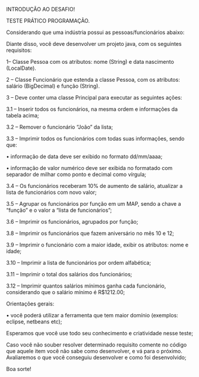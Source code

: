 INTRODUÇÃO AO DESAFIO!

TESTE PRÁTICO PROGRAMAÇÃO.

Considerando que uma indústria possui as pessoas/funcionários abaixo:

Diante disso, você deve desenvolver um projeto java, com os seguintes requisitos:

1– Classe Pessoa com os atributos: nome (String) e data nascimento (LocalDate).

2 – Classe Funcionário que estenda a classe Pessoa, com os atributos: salário (BigDecimal) e função (String).

3 – Deve conter uma classe Principal para executar as seguintes ações:

3.1 – Inserir todos os funcionários, na mesma ordem e informações da tabela acima;

3.2 – Remover o funcionário “João” da lista;

3.3 – Imprimir todos os funcionários com todas suas informações, sendo que:

• informação de data deve ser exibido no formato dd/mm/aaaa;

• informação de valor numérico deve ser exibida no formatado com separador de milhar como ponto e decimal como vírgula;

3.4 – Os funcionários receberam 10% de aumento de salário, atualizar a lista de funcionários com novo valor;

3.5 – Agrupar os funcionários por função em um MAP, sendo a chave a “função” e o valor a “lista de funcionários”;

3.6 – Imprimir os funcionários, agrupados por função;

3.8 – Imprimir os funcionários que fazem aniversário no mês 10 e 12;

3.9 – Imprimir o funcionário com a maior idade, exibir os atributos: nome e idade;

3.10 – Imprimir a lista de funcionários por ordem alfabética;

3.11 – Imprimir o total dos salários dos funcionários;

3.12 – Imprimir quantos salários mínimos ganha cada funcionário, considerando que o salário mínimo é R$1212.00;

Orientações gerais:

• você poderá utilizar a ferramenta que tem maior domínio (exemplos: eclipse, netbeans etc);

Esperamos que você use todo seu conhecimento e criatividade nesse teste;

Caso você não souber resolver determinado requisito comente no código que aquele item você não sabe como desenvolver, e vá para o próximo. Avaliaremos o que você conseguiu desenvolver e como foi desenvolvido;

Boa sorte!
